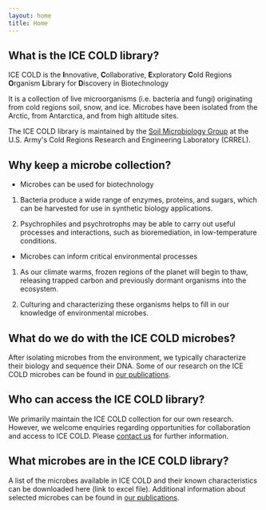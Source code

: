 ```yaml
---
layout: home
title: Home
---
```


## What is the ICE COLD library?

ICE COLD is the **I**nnovative, **C**ollaborative, **E**xploratory **C**old Regions **O**rganism **L**ibrary for **D**iscovery in Biotechnology

It is a collection of live microorganisms (i.e. bacteria and fungi) originating from cold regions soil, snow, and ice. Microbes have been isolated from the Arctic, from Antarctica, and from high altitude sites.

The ICE COLD library is maintained by the [Soil Microbiology Group](/contact) at the U.S. Army's Cold Regions Research and Engineering Laboratory (CRREL).

## Why keep a microbe collection?

 - Microbes can be used for biotechnology

  1. Bacteria produce a wide range of enzymes, proteins, and sugars, which can be harvested for use in synthetic biology applications.

  2. Psychrophiles and psychrotrophs may be able to carry out useful processes and interactions, such as bioremediation, in low-temperature conditions.

 - Microbes can inform critical environmental processes

  1. As our climate warms, frozen regions of the planet will begin to thaw, releasing trapped carbon and previously dormant organisms into the ecosystem.

  2. Culturing and characterizing these organisms helps to fill in our knowledge of environmental microbes.

## What do we do with the ICE COLD microbes?

After isolating microbes from the environment, we typically characterize their biology and sequence their DNA. Some of our research on the ICE COLD microbes can be found in [our publications](/publications).

## Who can access the ICE COLD library?

We primarily maintain the ICE COLD collection for our own research. However, we welcome enquiries regarding opportunities for collaboration and access to ICE COLD. Please [contact us](/contact) for further information.

## What microbes are in the ICE COLD library?

A list of the microbes available in ICE COLD and their known characteristics can be downloaded here (link to excel file). Additional information about selected microbes can be found in [our publications](/publications).
